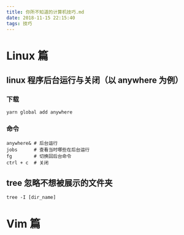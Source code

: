 ```yaml
---
title: 你所不知道的计算机技巧.md
date: 2018-11-15 22:15:40
tags: 技巧 
---
```


# Linux 篇

## linux 程序后台运行与关闭（以 anywhere 为例）

### 下载

`yarn global add anywhere`

### 命令

```shell
anywhere& # 后台运行
jobs      # 查看当时哪些在后台运行
fg        # 切换回后台命令
ctrl + c  # 关闭
```

## tree 忽略不想被展示的文件夹

`tree -I [dir_name]`

# Vim 篇
